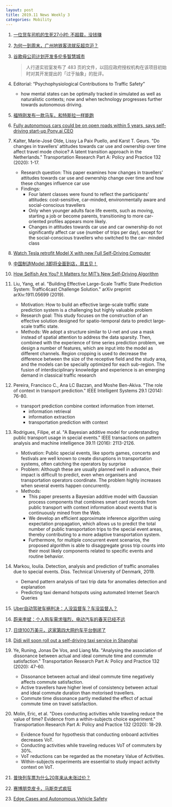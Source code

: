 ```yaml
---
layout: post
title: 2019.11 News Weekly 3
categories: Mobility
---
```


1. [一位货车司机的生死27小时: 不超载，没钱赚](https://www.huxiu.com/article/326616.html)

2. [为何一到周末，广州地铁客流就反超京沪？](https://www.huxiu.com/article/326635.html)

3. [谷歌母公司计划开发多伦多智慧城市](https://www.jiqizhixin.com/dailies/7329f31c-d5f5-449e-8610-50ce7061f82e)

    > 人行道实验室发布了 483 页的文件，以回应政府授权机构在该项目初始时对其开发提出的「过于抽象」的批评。

4. Editorial: “Psychophysiological Contributions to Traffic Safety”

    - how mental states can be optimally tracked in simulated as well as naturalistic contexts; now and when technology progresses further towards autonomous driving.

5. [福特刚发布一款马车，和特斯拉一样能跑](https://www.huxiu.com/article/326696.html)

6. [Fully autonomous cars could be on open roads within 5 years, says self-driving start-up Pony.ai CEO](https://www.cnbc.com/2019/11/18/fully-autonomous-cars-could-be-on-roads-in-5-years-says-ponyai-ceo.html)

7. Kalter, Marie-José Olde, Lissy La Paix Puello, and Karst T. Geurs. "Do changes in travellers’ attitudes towards car use and ownership over time affect travel mode choice? A latent transition approach in the Netherlands." Transportation Research Part A: Policy and Practice 132 (2020): 1-17.

    - Research question: This paper examines how changes in travellers’ attitudes towards car use and ownership change over time and how these changes influence car use
    - Findings:
        - Four latent classes were found to reflect the participants’ attitudes: cost-sensitive, car-minded, environmentally aware and social-conscious travellers
        - Only when younger adults face life events, such as moving, starting a job or become parents, transitioning to more car-oriented profiles appears more likely. 
        - Changes in attitudes towards car use and car ownership do not significantly affect car use (number of trips per day), except for the social-conscious travellers who switched to the car- minded class

8. [Watch Tesla retrofit Model X with new Full Self-Driving Computer](https://electrek.co/2019/11/19/tesla-retrofit-model-x-full-self-driving-computer-video/)

9. [中国制造Model 3即将全面到店，周五见！](https://weibo.com/ttarticle/p/show?id=2309404440407147675756#_0)

10. [How Selfish Are You? It Matters for MIT’s New Self-Driving Algorithm](https://singularityhub.com/2019/11/19/how-selfish-are-you-it-matters-for-mits-new-self-driving-algorithm/)

11. Liu, Yang, et al. "Building Effective Large-Scale Traffic State Prediction System: Traffic4cast Challenge Solution." arXiv preprint arXiv:1911.05699 (2019).

    - Motivation: How to build an effective large-scale traffic state prediction system is a challenging but highly valuable problem
    - Research goal: This study focuses on the construction of an effective solution designed for spatio-temporal data to predict large- scale traffic state.
    - Methods: We adopt a structure similar to U-net and use a mask instead of spatial attention to address the data sparsity. Then, combined with the experience of time series prediction problem, we design a number of features, which are input into the model as different channels. Region cropping is used to decrease the difference between the size of the receptive field and the study area, and the models can be specially optimized for each sub-region. The fusion of interdisciplinary knowledge and experience is an emerging demand in classical traffic research

12. Pereira, Francisco C., Ana LC Bazzan, and Moshe Ben-Akiva. "The role of context in transport prediction." IEEE Intelligent Systems 29.1 (2014): 76-80.

    - transport prediction combine context information from internet. 
        - information retrieval
        - information extraction
        - transportation prediction with context 

13. Rodrigues, Filipe, et al. "A Bayesian additive model for understanding public transport usage in special events." IEEE transactions on pattern analysis and machine intelligence 39.11 (2016): 2113-2126.

    - Motivation: Public special events, like sports games, concerts and festivals are well known to create disruptions in transportation systems, often catching the operators by surprise
    - Problem: Although these are usually planned well in advance, their impact is difficult to predict, even when organisers and transportation operators coordinate. The problem highly increases when several events happen concurrently.
    - Methods:
        - This paper presents a Bayesian additive model with Gaussian process components that combines smart card records from public transport with context information about events that is continuously mined from the Web.
        - We develop an efficient approximate inference algorithm using expectation propagation, which allows us to predict the total number of public transportation trips to the special event areas, thereby contributing to a more adaptive transportation system.
        - Furthermore, for multiple concurrent event scenarios, the proposed algorithm is able to disaggregate gross trip counts into their most likely components related to specific events and routine behavior.

14. Markou, Ioulia. Detection, analysis and prediction of traffic anomalies due to special events. Diss. Technical University of Denmark, 2019.

    - Demand pattern analysis of taxi trip data for anomalies detection and explanation
    - Predicting taxi demand hotspots using automated Internet Search Queries

15. [Uber自动驾驶车祸判决：人没监督车？车没监督人？](https://www.huxiu.com/article/327121.html)

16. [蔚来李斌：个人购车需求强烈，电动汽车的春天已经不远](https://36kr.com/p/5268075)

17. [日烧100万美元，这家第四大网约车平台倒闭了](https://36kr.com/p/5268192)

18. [Didi will soon roll out a self-driving taxi service in Shanghai](https://www.scmp.com/tech/article/3038595/didi-will-soon-roll-out-self-driving-taxi-service-shanghai)

19. Ye, Runing, Jonas De Vos, and Liang Ma. "Analysing the association of dissonance between actual and ideal commute time and commute satisfaction." Transportation Research Part A: Policy and Practice 132 (2020): 47-60.

    - Dissonance between actual and ideal commute time negatively affects commute satisfaction.
    - Active travellers have higher level of consistency between actual and ideal commute duration than motorised travellers.
    - Commute time dissonance partly mediated the effect of actual commute time on travel satisfaction.

20. Molin, Eric, et al. "Does conducting activities while traveling reduce the value of time? Evidence from a within-subjects choice experiment." Transportation Research Part A: Policy and Practice 132 (2020): 18-29.

    - Evidence found for hypothesis that conducting onboard activities decreases VoT.
    - Conducting activities while traveling reduces VoT of commuters by 30%.
    - VoT reductions can be regarded as the monetary Value of Activities.
    - Within-subjects experiments are essential to study impact activity context on VoT.

21. [普快列车票为什么20年来从未涨过价？](https://www.huxiu.com/article/327680.html)

22. [赛博朋克皮卡，马斯克式疯狂](https://www.huxiu.com/article/327557.html)

23. [Edge Cases and Autonomous Vehicle Safety](https://users.ece.cmu.edu/~koopman/lectures/Koopman19_SSS_slides.pdf)
